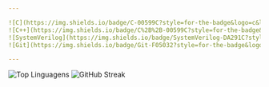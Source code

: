 ```yaml
---

![C](https://img.shields.io/badge/C-00599C?style=for-the-badge&logo=c&logoColor=white)
![C++](https://img.shields.io/badge/C%2B%2B-00599C?style=for-the-badge&logo=c%2B%2B&logoColor=white)
![SystemVerilog](https://img.shields.io/badge/SystemVerilog-DA291C?style=for-the-badge&logo=verilog&logoColor=white)
![Git](https://img.shields.io/badge/Git-F05032?style=for-the-badge&logo=git&logoColor=white)

---
```



![Top Linguagens](https://github-readme-stats.vercel.app/api/top-langs/?username=LucasGonGo&theme=tokyonight&hide_border=true&hide=html,css,javascript) ![GitHub Streak](https://streak-stats.demolab.com?user=LucasGonGo&theme=tokyonight&hide_border=true)
